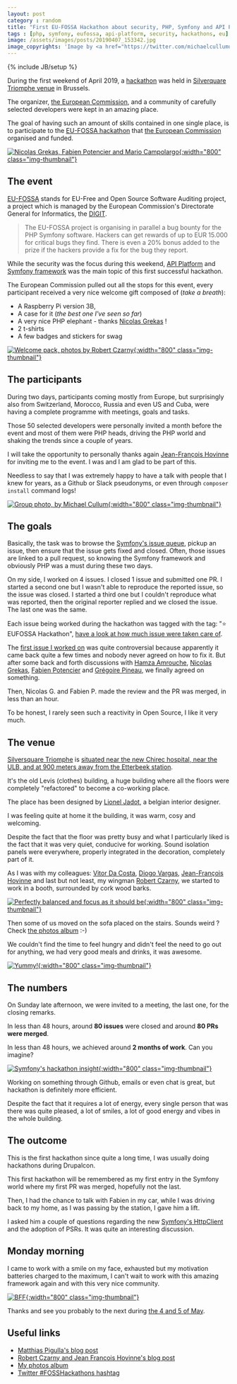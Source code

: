 ```yaml
---
layout: post
category : random
title: "First EU-FOSSA Hackathon about security, PHP, Symfony and API Platform"
tags : [php, symfony, eufossa, api-platform, security, hackathons, eu]
image: /assets/images/posts/20190407_153342.jpg
image_copyrights: 'Image by <a href="https://twitter.com/michaelcullumuk/status/1114890379013316609/photo/1">Michael Cullum</a>'
---
```

{% include JB/setup %}

During the first weekend of April 2019, a [hackathon](https://en.wikipedia.org/wiki/Hackathon) was held in [Silverquare Triomphe venue](https://silversquare.eu/location/triomphe/) in Brussels.

The organizer, [the European Commission](https://ec.europa.eu/), and a community of carefully selected developers were kept in an amazing place.

The goal of having such an amount of skills contained in one single place, is to participate to the [EU-FOSSA hackathon](https://eufossahackathon.bemyapp.com/) that
[the European Commission](https://ec.europa.eu/) organised and funded.

<!--break-->

[![Nicolas Grekas, Fabien Potencier and Mario Campolargo](/assets/images/posts/IMG_20190407_164259.jpg){:width="800" class="img-thumbnail"}](/assets/images/posts/IMG_20190407_164259.jpg)

## The event

[EU-FOSSA](https://ec.europa.eu/info/news/eu-fossa-bug-bounties-full-force-2019-apr-05_en) stands for EU-Free and Open Source Software Auditing project, a project which is managed by the European Commission's Directorate General for Informatics, the [DIGIT](https://ec.europa.eu/info/departments/informatics_en).

<blockquote class="blockquote text-justify">
The EU-FOSSA project is organising in parallel a bug bounty for the PHP Symfony software.
Hackers can get rewards of up to EUR 15.000 for critical bugs they find.
There is even a 20% bonus added to the prize if the hackers provide a fix for the bug they report.
</blockquote>

While the security was the focus during this weekend, [API Platform](https://api-platform.com/) and [Symfony framework](https://symfony.com/) was the main topic of this first successful hackathon.

The European Commission pulled out all the stops for this event, every participant received a very nice welcome gift composed of (_take a breath_):
* A Raspberry Pi version 3B,
* A case for it (_the best one I've seen so far_)
* A very nice PHP elephant - thanks [Nicolas Grekas](https://github.com/nicolas-grekas) !
* 2 t-shirts
* A few badges and stickers for swag

[![Welcome pack, photos by Robert Czarny](/assets/images/posts/D3dRZmmWwAAu3OI.jpg){:width="800" class="img-thumbnail"}](/assets/images/posts/D3dRZmmWwAAu3OI.jpg)

## The participants

During two days, participants coming mostly from Europe, but surprisingly also from Switzerland, Morocco, Russia and even US and Cuba, were having a complete programme with meetings, goals and tasks.

Those 50 selected developers were personally invited a month before the event and most of them were PHP heads, driving the PHP world and shaking the trends since a couple of years.

I will take the opportunity to personally thanks again [Jean-François Hovinne](https://cleverway.eu/) for inviting me to the event.
I was and I am glad to be part of this.

Needless to say that I was extremely happy to have a talk with people that I knew for years, as a Github or Slack pseudonyms, or even through `composer install` command logs!

[![Group photo, by Michael Cullum](/assets/images/posts/20190407_153342.jpg){:width="800" class="img-thumbnail"}](/assets/images/posts/20190407_153342.jpg)

## The goals

Basically, the task was to browse the [Symfony's issue queue](https://github.com/symfony/symfony/issues), pickup an issue, then ensure that the issue gets fixed and closed.
Often, those issues are linked to a pull request, so knowing the Symfony framework and obviously PHP was a must during these two days.

On my side, I worked on 4 issues. I closed 1 issue and submitted one PR.
I started a second one but I wasn't able to reproduce the reported issue, so the issue was closed.
I started a third one but I couldn't reproduce what was reported, then the original reporter replied and we closed the issue.
The last one was the same.

Each issue being worked during the hackathon was tagged with the tag: "&#11088; EUFOSSA Hackathon", [have a look at how much issue were taken care of](https://github.com/symfony/symfony/issues?q=label%3A"⭐%EF%B8%8F+EUFOSSA+Hackathon"&utf8=✓).

The [first issue I worked on](https://github.com/symfony/symfony/pull/30906) was quite controversial because apparently it came back quite a few times and nobody never agreed on how to fix it.
But after some back and forth discussions with [Hamza Amrouche](https://github.com/Simperfit), [Nicolas Grekas](https://github.com/nicolas-grekas), [Fabien Potencier](https://github.com/fabpot) and [Grégoire Pineau](https://github.com/lyrixx), we finally agreed on something.

Then, Nicolas G. and Fabien P. made the review and the PR was merged, in less than an hour.

To be honest, I rarely seen such a reactivity in Open Source, I like it very much.

## The venue

[Silversquare Triomphe](https://silversquare.eu/location/triomphe/) is [situated near the new Chirec hospital, near the ULB, and at 900 meters away from the Etterbeek station](https://www.openstreetmap.org/relation/3226514).

It's the old Levis (clothes) building, a huge building where all the floors were completely "refactored" to become a co-working place.

The place has been designed by [Lionel Jadot](http://www.lioneljadot.com/), a belgian interior designer.

I was feeling quite at home it the building, it was warm, cosy and welcoming.

Despite the fact that the floor was pretty busy and what I particularly liked is the fact that it was very quiet, conducive for working.
Sound isolation panels were everywhere, properly integrated in the decoration, completely part of it.

As I was with my colleagues: [Vitor Da Costa](https://github.com/voidtek), [Diogo Vargas](https://github.com/dxvargas), [Jean-François Hovinne](https://github.com/jfhovinne) and last but not least, my wingman [Robert Czarny](https://github.com/netlooker), we started to work in a booth, surrounded by cork wood barks.

[![Perfectly balanced and focus as it should be](/assets/images/posts/D3eW-VnX4AERXM8.jpg){:width="800" class="img-thumbnail"}](/assets/images/posts/D3eW-VnX4AERXM8.jpg)


Then some of us moved on the sofa placed on the stairs. Sounds weird ? Check [the photos album](https://photos.app.goo.gl/8e7cWwHnurVhWJWe8) :-)

We couldn't find the time to feel hungry and didn't feel the need to go out for anything, we had very good meals and drinks, it was awesome.

[![Yummy!](/assets/images/posts/IMG_20190406_123113.jpg){:width="800" class="img-thumbnail"}](/assets/images/posts/IMG_20190406_123113.jpg)

## The numbers

On Sunday late afternoon, we were invited to a meeting, the last one, for the closing remarks.

In less than 48 hours, around **80 issues** were closed and around **80 PRs were merged**.

In less than 48 hours, we achieved around **2 months of work**. Can you imagine?

[![Symfony's hackathon insight](/assets/images/posts/symfony-3-days-insight.png){:width="800" class="img-thumbnail"}](/assets/images/posts/symfony-3-days-insight.png)

Working on something through Github, emails or even chat is great, but hackathon is definitely more efficient.

Despite the fact that it requires a lot of energy, every single person that was there was quite pleased, a lot of smiles, a lot of good energy and vibes in the whole building.

## The outcome

This is the first hackathon since quite a long time, I was usually doing hackathons during Drupalcon.

This first hackathon will be remembered as my first entry in the Symfony world where my first PR was merged, hopefully not the last.

Then, I had the chance to talk with Fabien in my car, while I was driving back to my home, as I was passing by the station, I gave him a lift.

I asked him a couple of questions regarding the new [Symfony's HttpClient](https://github.com/symfony/http-client) and the adoption of PSRs. It was quite an interesting discussion.

## Monday morning

I came to work with a smile on my face, exhausted but my motivation batteries charged to the maximum, I can't wait to work with this amazing framework again and with this very nice community.

[![BFF](/assets/images/posts/IMG_20190407_165411.jpg){:width="800" class="img-thumbnail"}](/assets/images/posts/IMG_20190407_165411.jpg)

Thanks and see you probably to the next during [the 4 and 5 of May](https://eufossahackathon.bemyapp.com/).

## Useful links
* [Matthias Pigulla's blog post](https://www.webfactory.de/blog/symfony-eu-fossa-hackathon-brussels-2019)
* [Robert Czarny and Jean Francois Hovinne's blog post](https://eufossa.github.io/symfony-hackathon-2019/)
* [My photos album](https://photos.app.goo.gl/8e7cWwHnurVhWJWe8)
* [Twitter #FOSSHackathons hashtag](https://twitter.com/search?q=%23FOSSHackathons)